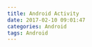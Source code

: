 ```yaml
---
title: Android Activity
date: 2017-02-10 09:01:47
categories: Android
tags: Android
---
```






<!-- more -->



